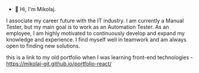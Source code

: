 - 👋 Hi, I'm Mikolaj. 

I associate my career future with the IT industry. I am currently a Manual Tester, but my main goal is to work as an Automation Tester. As an employee, I am highly motivated to continuously develop and expand my knowledge and experience. I find myself well in teamwork and am always open to finding new solutions.

this is a link to my old portfolio when I was learning front-end technologies - https://mikolaj-git.github.io/portfolio-react/
